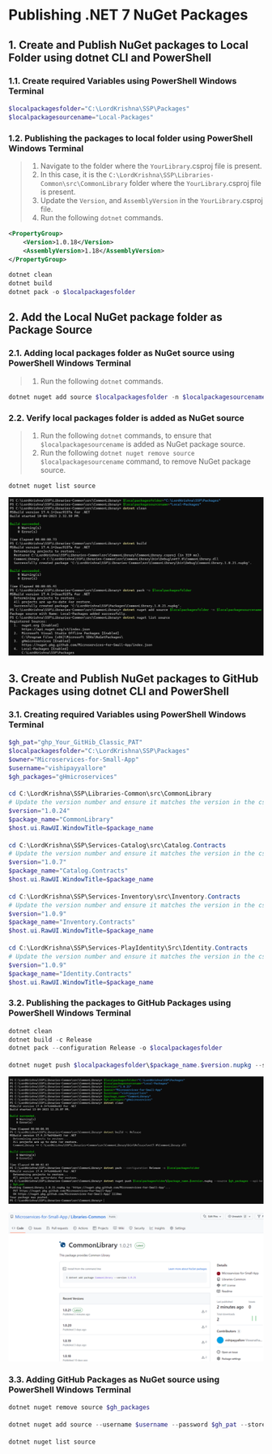 # Publishing .NET 7 NuGet Packages

## 1. Create and Publish NuGet packages to Local Folder using dotnet CLI and PowerShell

### 1.1. Create required Variables using PowerShell Windows Terminal

```powershell
$localpackagesfolder="C:\LordKrishna\SSP\Packages"
$localpackagesourcename="Local-Packages"
```

### 1.2. Publishing the packages to local folder using PowerShell Windows Terminal

> 1. Navigate to the folder where the `YourLibrary`.csproj file is present.
> 1. In this case, it is the `C:\LordKrishna\SSP\Libraries-Common\src\CommonLibrary` folder where the `YourLibrary`.csproj file is present.
> 1. Update the `Version`, and `AssemblyVersion` in the `YourLibrary`.csproj file.
> 1. Run the following `dotnet` commands.

```xml
<PropertyGroup>
    <Version>1.0.18</Version>
    <AssemblyVersion>1.18</AssemblyVersion>
</PropertyGroup>
```

```powershell
dotnet clean
dotnet build
dotnet pack -o $localpackagesfolder
```

## 2. Add the Local NuGet package folder as Package Source

### 2.1. Adding local packages folder as NuGet source using PowerShell Windows Terminal

> 1. Run the following `dotnet` commands.

```powershell
dotnet nuget add source $localpackagesfolder -n $localpackagesourcename
```

### 2.2. Verify local packages folder is added as NuGet source

> 1. Run the following `dotnet` commands, to ensure that `$localpackagesourcename` is added as NuGet package source.
> 1. Run the following `dotnet nuget remove source $localpackagesourcename` command, to remove NuGet package source.

```powershell
dotnet nuget list source
```

![NuGet Packages Local Folder |150x150](./Images/NuGetPackages/NuGetPackages_LocalFolder.PNG)

## 3. Create and Publish NuGet packages to GitHub Packages using dotnet CLI and PowerShell

### 3.1. Creating required Variables using PowerShell Windows Terminal

```powershell
$gh_pat="ghp_Your_GitHib_Classic_PAT"
$localpackagesfolder="C:\LordKrishna\SSP\Packages"
$owner="Microservices-for-Small-App"
$username="vishipayyallore"
$gh_packages="gHmicroservices"

cd C:\LordKrishna\SSP\Libraries-Common\src\CommonLibrary
# Update the version number and ensure it matches the version in the csproj file
$version="1.0.24"  
$package_name="CommonLibrary"
$host.ui.RawUI.WindowTitle=$package_name

cd C:\LordKrishna\SSP\Services-Catalog\src\Catalog.Contracts
# Update the version number and ensure it matches the version in the csproj file
$version="1.0.7"
$package_name="Catalog.Contracts"
$host.ui.RawUI.WindowTitle=$package_name

cd C:\LordKrishna\SSP\Services-Inventory\src\Inventory.Contracts
# Update the version number and ensure it matches the version in the csproj file
$version="1.0.9"
$package_name="Inventory.Contracts"
$host.ui.RawUI.WindowTitle=$package_name

cd C:\LordKrishna\SSP\Services-PlayIdentity\Src\Identity.Contracts
# Update the version number and ensure it matches the version in the csproj file
$version="1.0.9"
$package_name="Identity.Contracts"
$host.ui.RawUI.WindowTitle=$package_name
```

### 3.2. Publishing the packages to GitHub Packages using PowerShell Windows Terminal

```powershell
dotnet clean
dotnet build -c Release
dotnet pack --configuration Release -o $localpackagesfolder

dotnet nuget push $localpackagesfolder\$package_name.$version.nupkg --source $gh_packages --api-key $gh_pat
```

![NuGet Packages to GitHub Packages |150x150](./Images/NuGetPackages/NuGetPackages_GitHubPackages.PNG)

![NuGet Packages inside GitHub Packages |150x150](./Images/NuGetPackages/NuGetInGitHubPackages.PNG)

### 3.3. Adding GitHub Packages as NuGet source using PowerShell Windows Terminal

```powershell
dotnet nuget remove source $gh_packages

dotnet nuget add source --username $username --password $gh_pat --store-password-in-clear-text --name $gh_packages "https://nuget.pkg.github.com/$owner/index.json"

dotnet nuget list source
```

